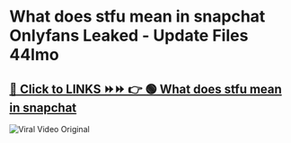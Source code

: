 
 # What does stfu mean in snapchat Onlyfans Leaked - Update Files 44lmo

## <h2><a href="https://clipsfans.com/What_does_stfu_mean_in_snapchat&ref=git">🔗 Click to LINKS ⏩⏩ 👉 🟢 What does stfu mean in snapchat </a></h2>

<a href="https://clipsfans.com/What_does_stfu_mean_in_snapchat&ref=git" rel="nofollow" data-target="animated-image.originalLink"><img src="https://i.ibb.co.com/xMMVF88/686577567.gif" alt="Viral Video Original" style="max-width: 100%; display: inline-block;" data-target="animated-image.originalImage"></a>

